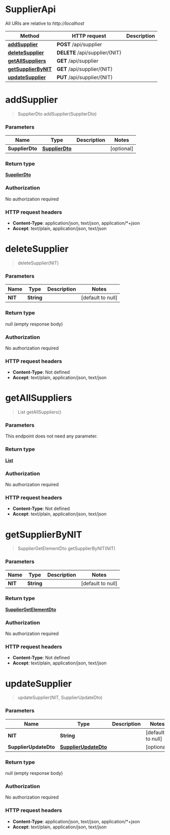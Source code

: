 # SupplierApi

All URIs are relative to *http://localhost*

| Method | HTTP request | Description |
|------------- | ------------- | -------------|
| [**addSupplier**](SupplierApi.md#addSupplier) | **POST** /api/supplier |  |
| [**deleteSupplier**](SupplierApi.md#deleteSupplier) | **DELETE** /api/supplier/{NIT} |  |
| [**getAllSuppliers**](SupplierApi.md#getAllSuppliers) | **GET** /api/supplier |  |
| [**getSupplierByNIT**](SupplierApi.md#getSupplierByNIT) | **GET** /api/supplier/{NIT} |  |
| [**updateSupplier**](SupplierApi.md#updateSupplier) | **PUT** /api/supplier/{NIT} |  |


<a name="addSupplier"></a>
# **addSupplier**
> SupplierDto addSupplier(SupplierDto)



### Parameters

|Name | Type | Description  | Notes |
|------------- | ------------- | ------------- | -------------|
| **SupplierDto** | [**SupplierDto**](../Models/SupplierDto.md)|  | [optional] |

### Return type

[**SupplierDto**](../Models/SupplierDto.md)

### Authorization

No authorization required

### HTTP request headers

- **Content-Type**: application/json, text/json, application/*+json
- **Accept**: text/plain, application/json, text/json

<a name="deleteSupplier"></a>
# **deleteSupplier**
> deleteSupplier(NIT)



### Parameters

|Name | Type | Description  | Notes |
|------------- | ------------- | ------------- | -------------|
| **NIT** | **String**|  | [default to null] |

### Return type

null (empty response body)

### Authorization

No authorization required

### HTTP request headers

- **Content-Type**: Not defined
- **Accept**: text/plain, application/json, text/json

<a name="getAllSuppliers"></a>
# **getAllSuppliers**
> List getAllSuppliers()



### Parameters
This endpoint does not need any parameter.

### Return type

[**List**](../Models/SupplierDto.md)

### Authorization

No authorization required

### HTTP request headers

- **Content-Type**: Not defined
- **Accept**: text/plain, application/json, text/json

<a name="getSupplierByNIT"></a>
# **getSupplierByNIT**
> SupplierGetElementDto getSupplierByNIT(NIT)



### Parameters

|Name | Type | Description  | Notes |
|------------- | ------------- | ------------- | -------------|
| **NIT** | **String**|  | [default to null] |

### Return type

[**SupplierGetElementDto**](../Models/SupplierGetElementDto.md)

### Authorization

No authorization required

### HTTP request headers

- **Content-Type**: Not defined
- **Accept**: text/plain, application/json, text/json

<a name="updateSupplier"></a>
# **updateSupplier**
> updateSupplier(NIT, SupplierUpdateDto)



### Parameters

|Name | Type | Description  | Notes |
|------------- | ------------- | ------------- | -------------|
| **NIT** | **String**|  | [default to null] |
| **SupplierUpdateDto** | [**SupplierUpdateDto**](../Models/SupplierUpdateDto.md)|  | [optional] |

### Return type

null (empty response body)

### Authorization

No authorization required

### HTTP request headers

- **Content-Type**: application/json, text/json, application/*+json
- **Accept**: text/plain, application/json, text/json

